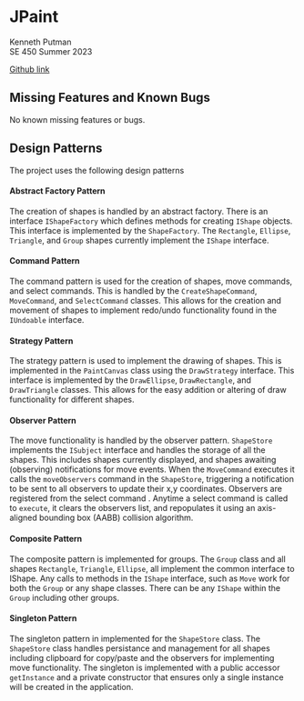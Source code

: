 # JPaint
Kenneth Putman <br>
SE 450 Summer 2023

[Github link](https://github.com/kennyputman/JPaint)

## Missing Features and Known Bugs
No known missing features or bugs.

## Design Patterns
The project uses the following design patterns

#### Abstract Factory Pattern
The creation of shapes is handled by an abstract factory. 
There is an interface `IShapeFactory` which defines methods for creating `IShape` objects.
This interface is implemented by the `ShapeFactory`. The `Rectangle`, `Ellipse`, `Triangle`, and 
`Group` shapes currently implement the `IShape` interface. 

#### Command Pattern
The command pattern is used for the creation of shapes, move commands, and select commands. 
This is handled by the `CreateShapeCommand`, `MoveCommand`, and `SelectCommand` classes.
This allows for the creation and movement of shapes to implement redo/undo functionality found in
the `IUndoable` interface. 

#### Strategy Pattern
The strategy pattern is used to implement the drawing of shapes. This is implemented in the 
`PaintCanvas` class using the `DrawStrategy` interface. This interface is implemented by the 
`DrawEllipse`, `DrawRectangle`, and `DrawTriangle` classes. This allows for the easy addition or
altering of draw functionality for different shapes. 

#### Observer Pattern
The move functionality is handled by the observer pattern. `ShapeStore` implements the `ISubject` interface
and handles the storage of all the shapes. This includes shapes currently displayed, and shapes awaiting (observing)
notifications for move events. When the `MoveCommand` executes it calls the `moveObservers` command 
in the `ShapeStore`, triggering a notification to be sent to all observers to update their x,y coordinates. 
Observers are registered from the select command . Anytime a select command is called to `execute`, 
it clears the observers list, and repopulates it using an axis-aligned bounding box (AABB) collision algorithm. 

#### Composite Pattern
The composite pattern is implemented for groups. The `Group` class and all shapes `Rectangle`,
`Triangle`, `Ellipse`, all implement the common interface to IShape. Any calls to methods in the 
`IShape` interface, such as `Move` work for both the `Group` or any shape classes. There can 
be any `IShape` within the `Group` including other groups. 

#### Singleton Pattern
The singleton pattern in implemented for the `ShapeStore` class. The `ShapeStore` class handles
persistance and management for all shapes including clipboard for copy/paste and the observers
for implementing move functionality. The singleton is implemented with a public accessor `getInstance`
and a private constructor that ensures only a single instance will be created in the application.
